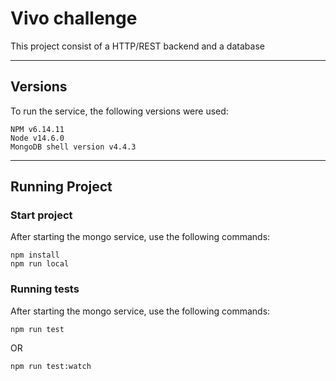 # Vivo challenge

This project consist of a HTTP/REST backend and a database

---
## Versions
To run the service, the following versions were used:

```
NPM v6.14.11
Node v14.6.0
MongoDB shell version v4.4.3
```
---

## Running Project

### Start project
After starting the mongo service, use the following commands:

```
npm install
npm run local
```

### Running tests
After starting the mongo service, use the following commands:

```
npm run test
```

OR 

```
npm run test:watch
```
